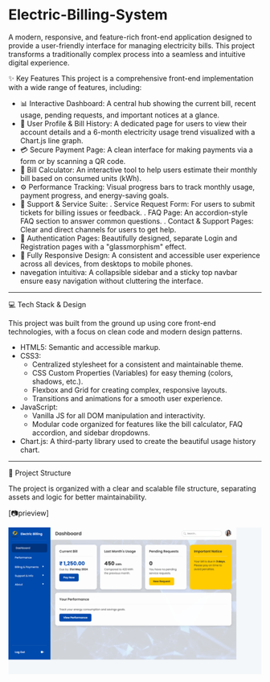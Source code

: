 # Electric-Billing-System
A modern, responsive, and feature-rich front-end application designed to provide a user-friendly interface for managing electricity bills. This project transforms a traditionally complex process into a seamless and intuitive digital experience.

✨ Key Features
This project is a comprehensive front-end implementation with a wide range of features, including:

*   📊 Interactive Dashboard: A central hub showing the current bill, recent usage, pending requests, and important notices at a glance.
*   👤 User Profile & Bill History: A dedicated page for users to view their account details and a 6-month electricity usage trend visualized with a Chart.js line graph.
*   💳 Secure Payment Page: A clean interface for making payments via a form or by scanning a QR code.
*   🧮 Bill Calculator: An interactive tool to help users estimate their monthly bill based on consumed units (kWh).
*   ⚙️ Performance Tracking: Visual progress bars to track monthly usage, payment progress, and energy-saving goals.
*   🎫 Support & Service Suite:
      .   Service Request Form: For users to submit tickets for billing issues or feedback.
      .   FAQ Page: An accordion-style FAQ section to answer common questions.
      .   Contact & Support Pages: Clear and direct channels for users to get help.
*   🔐 Authentication Pages: Beautifully designed, separate Login and Registration pages with a "glassmorphism" effect.
*   📱 Fully Responsive Design: A consistent and accessible user experience across all devices, from desktops to mobile phones.
*    navegation intuitiva: A collapsible sidebar and a sticky top navbar ensure easy navigation without cluttering the interface.
---------------------------------------------------------------------------------------------------------------------------------------------------------------------------------------------------------------------
 💻 Tech Stack & Design

This project was built from the ground up using core front-end technologies, with a focus on clean code and modern design patterns.

*   HTML5: Semantic and accessible markup.
*   CSS3:
    *   Centralized stylesheet for a consistent and maintainable theme.
    *   CSS Custom Properties (Variables) for easy theming (colors, shadows, etc.).
    *   Flexbox and Grid for creating complex, responsive layouts.
    *   Transitions and animations for a smooth user experience.
*   JavaScript:
    *   Vanilla JS for all DOM manipulation and interactivity.
    *   Modular code organized for features like the bill calculator, FAQ accordion, and sidebar dropdowns.
*   Chart.js: A third-party library used to create the beautiful usage history chart.
---------------------------------------------------------------------------------------------------------------------------------------------------------------------------------------------------------------------
📂 Project Structure

The project is organized with a clear and scalable file structure, separating assets and logic for better maintainability.

[📷prieview] 

![image alt](https://github.com/sravyasirapu/Electric-Billing-System/blob/64c270db48c447357c09ea5fe8d4ba3dc7098624/127.0.0.1_5500_index.html.png)
